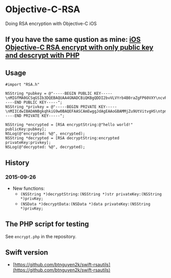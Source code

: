 # Objective-C-RSA
Doing RSA encryption with Objective-C iOS

## If you have the same qustion as mine: [iOS Objective-C RSA encrypt with only public key and descrypt with PHP](http://www.ideawu.com/blog/post/132.html)

## Usage

	#import "RSA.h"
	
	NSString *pubkey = @"-----BEGIN PUBLIC KEY-----\nMIGfMA0GCSqGSIb3DQEBAQUAA4GNADCBiQKBgQDDI2bvVLVYrb4B0raZgFP60VXY\ncvRmk9q56QiTmEm9HXlSPq1zyhyPQHGti5FokYJMzNcKm0bwL1q6ioJuD4EFI56D\na+70XdRz1CjQPQE3yXrXXVvOsmq9LsdxTFWsVBTehdCmrapKZVVx6PKl7myh0cfX\nQmyveT/eqyZK1gYjvQIDAQAB\n-----END PUBLIC KEY-----";
	NSString *privkey = @"-----BEGIN PRIVATE KEY-----\nMIICdwIBADANBgkqhkiG9w0BAQEFAASCAmEwggJdAgEAAoGBAMMjZu9UtVitvgHS\ntpmAU/rRVdhy9GaT2rnpCJOYSb0deVI+rXPKHI9Aca2LkWiRgkzM1wqbRvAvWrqK\ngm4PgQUjnoNr7vRd1HPUKNA9ATfJetddW86yar0ux3FMVaxUFN6F0KatqkplVXHo\n8qXubKHRx9dCbK95P96rJkrWBiO9AgMBAAECgYBO1UKEdYg9pxMX0XSLVtiWf3Na\n2jX6Ksk2Sfp5BhDkIcAdhcy09nXLOZGzNqsrv30QYcCOPGTQK5FPwx0mMYVBRAdo\nOLYp7NzxW/File//169O3ZFpkZ7MF0I2oQcNGTpMCUpaY6xMmxqN22INgi8SHp3w\nVU+2bRMLDXEc/MOmAQJBAP+Sv6JdkrY+7WGuQN5O5PjsB15lOGcr4vcfz4vAQ/uy\nEGYZh6IO2Eu0lW6sw2x6uRg0c6hMiFEJcO89qlH/B10CQQDDdtGrzXWVG457vA27\nkpduDpM6BQWTX6wYV9zRlcYYMFHwAQkE0BTvIYde2il6DKGyzokgI6zQyhgtRJ1x\nL6fhAkB9NvvW4/uWeLw7CHHVuVersZBmqjb5LWJU62v3L2rfbT1lmIqAVr+YT9CK\n2fAhPPtkpYYo5d4/vd1sCY1iAQ4tAkEAm2yPrJzjMn2G/ry57rzRzKGqUChOFrGs\nlm7HF6CQtAs4HC+2jC0peDyg97th37rLmPLB9txnPl50ewpkZuwOAQJBAM/eJnFw\nF5QAcL4CYDbfBKocx82VX/pFXng50T7FODiWbbL4UnxICE0UBFInNNiWJxNEb6jL\n5xd0pcy9O2DOeso=\n-----END PRIVATE KEY-----";
	
	NSString *encrypted = [RSA encryptString:@"hello world!" publicKey:pubkey];
	NSLog(@"encrypted: %@", encrypted);
	NSString *decrypted = [RSA decryptString:encrypted privateKey:privkey];
	NSLog(@"decrypted: %@", decrypted);

## History

### 2015-09-26

- New functions:
  - `(NSString *)decryptString:(NSString *)str privateKey:(NSString *)privKey;`
  - `(NSData *)decryptData:(NSData *)data privateKey:(NSString *)privKey;`


## The PHP script for testing

See `encrypt.php` in the repository.


## Swift version

- [https://github.com/btnguyen2k/swift-rsautils](https://github.com/btnguyen2k/swift-rsautils)

